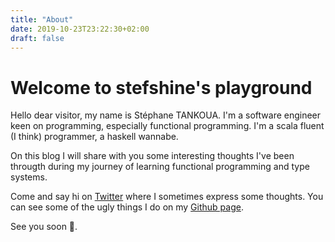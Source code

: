 ```yaml
---
title: "About"
date: 2019-10-23T23:22:30+02:00
draft: false
---
```


# Welcome to stefshine's playground

Hello dear visitor, my name is Stéphane TANKOUA. I'm a software engineer keen on programming, especially functional programming.
I'm a scala fluent (I think) programmer, a haskell wannabe.

On this blog I will share with you some interesting thoughts I've been througth during my journey of learning functional programming and type systems.

Come and say hi on [Twitter](https://twitter.com/stefshine) where I sometimes express some thoughts.
You can see some of the ugly things I do on my [Github page](https://github.com/stankoua).

See you soon :wave:.